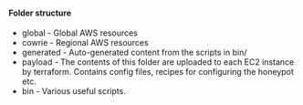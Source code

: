 #### Folder structure
* global - Global AWS resources
* cowrie - Regional AWS resources
* generated - Auto-generated content from the scripts in bin/
* payload - The contents of this folder are uploaded to each EC2 instance by terraform. Contains config files, recipes for configuring the honeypot etc.
* bin - Various useful scripts.
